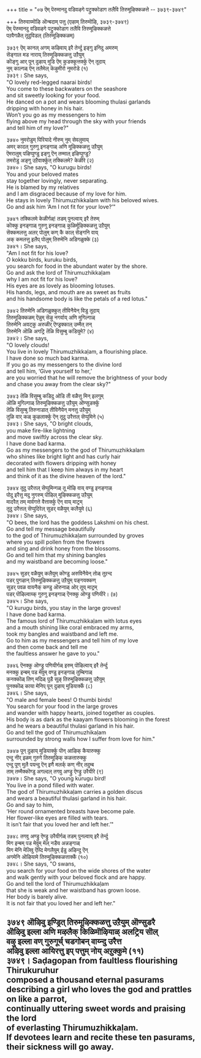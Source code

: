 +++
title = "०७ ऎम् पॆरुमानदु वडिवऴगे पट्रुक्कोडाग तलैवि तिरुमूऴिक्कळत्ते -- ३७३९-३७४९"

+++
तिरुवाय्मॊऴि ऒन्बदाम् पत्तु (एऴाम् तिरुमॊऴि, ३७३९-३७४९)  
ऎम् पॆरुमानदु वडिवऴगे पट्रुक्कोडाग तलैवि तिरुमूऴिक्कळत्ते  
पऱवैगळैत् तूदुविडल् (तिरुमूऴिक्कळम्)  

३७३९ ऎम् कानल् अगम् कऴिवाय् इरै तेर्न्दु इङ्गु इनिदु अमरुम्  
सॆङ्गाल मड नाराय् तिरुमूऴिक्कळत्तु उऱैयुम्  
कॊङ्गु आर् पून् दुऴाय् मुडि ऎम् कुडक्कूत्तर्क्कु ऎन् तूदाय्  
नुम् काल्गळ् ऎन् तलैमेल् कॆऴुमीरो नुमरोडे (१)  
३७३९। She says,  
"O lovely red-legged naarai birds!  
You come to these backwaters on the seashore  
and sit sweetly looking for your food.  
He danced on a pot and wears blooming thulasi garlands  
dripping with honey in his hair.  
Won’t you go as my messengers to him  
flying above my head through the sky with your friends  
and tell him of my love?"  

३७४० नुमरोडुम् पिरियादे नीरुम् नुम् सेवलुमाय्  
अमर् कादल् गुरुगु इनङ्गाळ् अणि मूऴिक्कळत्तु उऱैयुम्  
ऎमरालुम् पऴिप्पुण्डु इङ्गु ऎन् तम्माल् इऴिप्पुण्डु?  
तमरोडु अङ्गु उऱैवार्क्कुत् तक्किलमे? केळीरे (२)  
३७४०। She says, "O kurugu birds!  
You and your beloved mates  
stay together lovingly, never separating.  
He is blamed by my relatives  
and I am disgraced because of my love for him.  
He stays in lovely Thirumuzhikkalam with his beloved wives.  
Go and ask him ‘Am I not fit for your love?’"  

३७४१ तक्किलमे केळीर्गळ्! तडम् पुनल्वाय् इरै तेरुम्  
कॊक्कु इनङ्गाळ् गुरुगु इनङ्गाळ् कुळिर्मूऴिक्कळत्तु उऱैयुम्  
सॆक्कमलत्तु अलर् पोलुम् कण् कै काल् सॆङ्गनि वाय्  
अक् कमलत्तु इलैप् पोलुम् तिरुमेनि अडिगळुक्के (३)  
३७४१। She says,  
"Am I not fit for his love?  
O kokku birds, kuruku birds,  
you search for food in the abundant water by the shore.  
Go and ask the lord of Thirumuzhikkaḷam  
why I am not fit for his love?  
His eyes are as lovely as blooming lotuses.  
His hands, legs, and mouth are as sweet as fruits  
and his handsome body is like the petals of a red lotus."  

३७४२ तिरुमेनि अडिगळुक्कुत् तीविनैयेन् विडु तूदाय्  
तिरुमूऴिक्कळम् ऎन्नुम् सॆऴु नगर्वाय् अणि मुगिल्गाळ्  
तिरुमेनि अवट्कु अरुळीर् ऎण्ड्रक्काल् उम्मैत् तन्  
तिरुमेनि ऒळि अगट्रि तॆळि विसुम्बु कडियुमे? (४)  
३७४२। She says,  
"O lovely clouds!  
You live in lovely Thirumuzhikkaḷam, a flourishing place.  
I have done so much bad karma.  
If you go as my messengers to the divine lord  
and tell him, ‘Give yourself to her,’  
are you worried that he will remove the brightness of your body  
and chase you away from the clear sky?"  

३७४३ तॆळि विसुम्बु कडिदु ओडि ती वळैत्तु मिन् इलगुम्  
ऒळि मुगिल्गाळ् तिरुमूऴिक्कळत्तु उऱैयुम् ऒण्सुडर्क्कु  
तॆळि विसुम्बु तिरुनाडात् तीविनैयेन् मनत्तु उऱैयुम्  
तुळि वार् कळ् कुऴलार्क्कु ऎन् तूदु उरैत्तल् सॆप्पुमिने (५)  
३७४३। She says, "O bright clouds,  
you make fire-like lightning  
and move swiftly across the clear sky.  
I have done bad karma.  
Go as my messengers to the god of Thirumuzhikkalam  
who shines like bright light and has curly hair  
decorated with flowers dripping with honey  
and tell him that I keep him always in my heart  
and think of it as the divine heaven of the lord."  

३७४४ तूदु उरैत्तल् सॆप्पुमिन्गळ् तू मॊऴि वाय् वण्डु इनङ्गाळ्  
पोदु इरैत्तु मदु नुगरुम् पॊऴिल् मूऴिक्कळत्तु उऱैयुम्  
मादरैत् तम् मार्वगत्ते वैत्तार्क्कु ऎन् वाय् माट्रम्  
तूदु उरैत्तल् सॆप्पुदिरेल् सुडर् वळैयुम् कलैयुमे (६)  
३७४४। She says,  
"O bees, the lord has the goddess Lakshmi on his chest.  
Go and tell my message beautifully  
to the god of Thirumuzhikkaḷam surrounded by groves  
where you spill pollen from the flowers  
and sing and drink honey from the blossoms.  
Go and tell him that my shining bangles  
and my waistband are becoming loose."  

३७४५ सुडर् वळैयुम् कलैयुम् कॊण्डु अरुविनैयेन् तोळ् तुऱन्द  
पडर् पुगऴान् तिरुमूऴिक्कळत्तु उऱैयुम् पङ्गयक्कण्  
सुडर् पवळ वायनैक् कण्डु ऒरुनाळ् ओर् तूय् माट्रम्  
पडर् पॊऴिल्वाय्क् गुरुगु इनङ्गाळ् ऎनक्कु ऒण्ड्रु पणियीरे। (७)  
३७४५। She says,  
"O kurugu birds, you stay in the large groves!  
I have done bad karma.  
The famous lord of Thirumuzhikkaḷam with lotus eyes  
and a mouth shining like coral embraced my arms,  
took my bangles and waistband and left me.  
Go to him as my messengers and tell him of my love  
and then come back and tell me  
the faultless answer he gave to you."  

३७४६ ऎनक्कु ऒण्ड्रु पणियीर्गळ् इरुम् पॊऴिल्वाय् इरै तेर्न्दु  
मनक्कु इन्बम् पड मेवुम् वण्डु इनङ्गाळ् तुम्बिगाळ्  
कनक्कॊळ् तिण् मदिळ् पुडै सूऴ् तिरुमूऴिक्कळत्तु उऱैयुम्  
पुनक्कॊळ् काया मेनिप् पून् दुऴाय् मुडियार्क्के (८)  
३७४६। She says,  
"O male and female bees! O thumbi birds!  
You search for your food in the large groves  
and wander with happy hearts, joined together as couples.  
His body is as dark as the kaayam flowers blooming in the forest  
and he wears a beautiful thulasi garland in his hair.  
Go and tell the god of Thirumuzhikaḷam  
surrounded by strong walls how I suffer from love for him."  

३७४७ पून् दुऴाय् मुडियार्क्कु पॊन् आऴिक् कैयारुक्कु  
एन्दु नीर् इळम् गुरुगे तिरुमूऴिक् कळत्तारुक्कु  
एन्दु पूण् मुलै पयन्दु ऎन् इणै मलर्क् कण् नीर् तदुम्ब  
ताम् तम्मैक्कॊण्डु अगल्दल् तगवु अण्ड्रु ऎण्ड्रु उरैयीरे (९)  
३७४७। She says, "O young kurugu bird!  
You live in a pond filled with water.  
The god of Thirumuzhikkaḷam carries a golden discus  
and wears a beautiful thulasi garland in his hair.  
Go and say to him,  
‘Her round ornamented breasts have become pale.  
Her flower-like eyes are filled with tears.  
It isn’t fair that you loved her and left her.’"  

३७४८ तगवु अण्ड्रु ऎण्ड्रु उरैयीर्गळ् तडम् पुनल्वाय् इरै तेर्न्दु  
मिग इन्बम् पड मेवुम् मेल् नडैय अन्नङ्गाळ्  
मिग मेनि मॆलिवु ऎय्दि मेगलैयुम् ईडु अऴिन्दु ऎन्  
अगमेनि ऒऴियामे तिरुमूऴिक्कळत्तार्क्के (१०)  
३७४८। She says, "O swans,  
you search for your food on the wide shores of the water  
and walk gently with your beloved flock and are happy.  
Go and tell the lord of Thirumuzhikkaḷam  
that she is weak and her waistband has grown loose.  
Her body is barely alive.  
It is not fair that you loved her and left her."  

३७४९ ऒऴिवु इण्ड्रित् तिरुमूऴिक्कळत्तु उऱैयुम् ऒण्सुडरै  
ऒऴिवु इल्ला अणि मऴलैक् किळिमॊऴियाळ् अलट्रिय सॊल्  
वऴु इल्ला वण् गुरुगूर्च् चडगोबन् वाय्न्दु उरैत्त  
अऴिवु इल्ला आयिरत्तु इप् पत्तुम् नोय् अऱुक्कुमे (११)  
३७४९। Saḍagopan from faultless flourishing Thirukuruhur  
composed a thousand eternal pasurams  
describing a girl who loves the god and prattles on like a parrot,  
continually uttering sweet words and praising the lord  
of everlasting Thirumuzhikkaḷam.  
If devotees learn and recite these ten pasurams,  
their sickness will go away.  
-------------  


